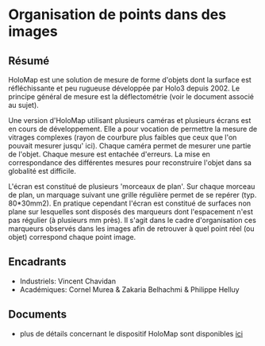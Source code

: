 Organisation de points dans des images
======================================

Résumé
------

HoloMap est une solution de mesure de forme d'objets dont la surface est réfléchissante et peu
rugueuse développée par Holo3 depuis 2002. Le principe général de mesure est
la déflectométrie (voir le document associé au sujet).

Une version d'HoloMap utilisant plusieurs caméras et plusieurs écrans est en
cours de développement. Elle a pour vocation de permettre la mesure de
vitrages complexes (rayon de courbure plus faibles que ceux que l'on pouvait
mesurer jusqu' ici). Chaque caméra permet de mesurer une partie de l'objet.
Chaque mesure est entachée d'erreurs. La mise en correspondance des
différentes mesures pour reconstruire l'objet dans sa globalité est difficile.

L'écran est constitué de plusieurs 'morceaux de plan'. Sur chaque morceau de
plan, un marquage suivant une grille régulière permet de se repérer
(typ. 80*30mm2).  En pratique cependant l'écran est constitué de surfaces non
plane sur lesquelles sont disposés des marqueurs dont l'espacement n'est pas
régulier (à plusieurs mm près).  Il s'agit dans le cadre d'organisation ces
marqueurs observés dans les images afin de retrouver à quel point réel (ou
objet) correspond chaque point image.

Encadrants
----------

 - Industriels: Vincent Chavidan
 - Académiques: Cornel Murea & Zakaria Belhachmi & Philippe Helluy

Documents
---------

 - plus de détails concernant le dispositif HoloMap sont disponibles [ici](/Sujets/holo3-2-hmap.pdf)
